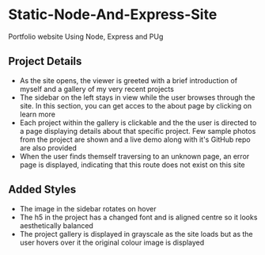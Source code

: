 # Static-Node-And-Express-Site
 Portfolio website Using Node, Express and PUg
 
 
## Project Details
- As the site opens, the viewer is greeted with a brief introduction of myself and a gallery of my very recent projects
- The sidebar on the left stays in view while the user browses through the site. In this section, you can get acces to the about page by clicking on learn more
- Each project within the gallery is clickable and the the user is directed to a page displaying details about that specific project. Few sample photos from the project are shown and a live demo along with it's GitHub repo are also provided
- When the user finds themself traversing to an unknown page, an error page is displayed, indicating that this route does not exist on this site

## Added Styles
- The image in the sidebar rotates on hover
- The h5 in the project has a changed font and is aligned centre so it looks aesthetically balanced
- The project gallery is displayed in grayscale as the site loads but as the user hovers over it the original colour image is displayed

